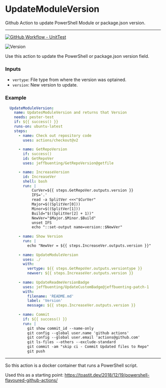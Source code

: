 # UpdateModuleVersion
Github Action to update PowerShell Module or package.json version.

---
[![GitHub Workflow - UnitTest](https://github.com/jeffbuenting/UpdateModuleVersion/workflows/UnitTest/badge.svg)](https://github.com/jeffbuenting/UpdateModuleVersion/actions?workflow='UnitTest')

![Version](https://img.shields.io/badge/Version-1.1.32-brightgreen)

Use this action to update the PowerShell or package.json version field.


### Inputs

- `vertype`: File type from where the version was optained.
- `version`: New version to update.

### Example

```yaml
  UpdateModuleVersion:
    name: UpdatesModuleVersion and returns that Version
    needs: pester-test
    if: ${{ success() }}
    runs-on: ubuntu-latest
    steps:
      - name: Check out repository code
        uses: actions/checkout@v2        
        
      - name: GetRepoVersion
        if: success()
        id: GetRepoVer
        uses: jeffbuenting/GetRepoVersion@getfile

      - name: IncreaseVersion
        id: IncreaseVer
        shell: bash
        run: |
            CurVer=${{ steps.GetRepoVer.outputs.version }}
            IFS='.'
            read -a SplitVer <<<"$CurVer"
            Major=$((SplitVer[0]))
            Minor=$((SplitVer[1]))
            Build="$((SplitVer[2] + 1))"
            NewVer="$Major.$Minor.$Build"
            unset IFS
            echo "::set-output name=version::$NewVer"
         
      - name: Show Version
        run: |
          echo "NewVer = ${{ steps.IncreaseVer.outputs.version }}"
  
      - name: UpdateModuleVersion
        uses: ./
        with: 
          vertype: ${{ steps.GetRepoVer.outputs.versiontype }}
          newver: ${{ steps.IncreaseVer.outputs.version }}
           
      - name: UpdateReadmeVersionBadge
        uses: jeffbuenting/UpdateCustomBadge@jeffbuenting-patch-1
        with:
          filename: 'README.md'
          label: 'Version'
          message: ${{ steps.IncreaseVer.outputs.version }}
          
      - name: Commit
        if: ${{ success() }}
        run: |
          git show commit_id --name-only
          git config --global user.name 'github actions'      
          git config --global user.email 'actions@github.com'
          git ls-files --others --exclude-standard
          git commit -am "skip ci - Commit Updated files to Repo"
          git push
```

---

So this action is a docker container that runs a PowerShell script.

Used this as a starting point: https://toastit.dev/2018/12/19/powershell-flavoured-github-actions/

